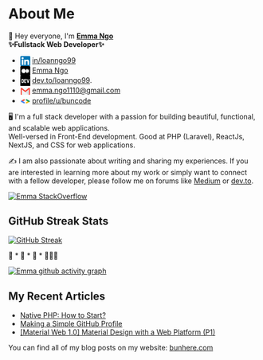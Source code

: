 # About Me

👋 Hey everyone, I'm <b>[Emma Ngo](https://bunhere.com)</b> <br>
<b>✨Fullstack Web Developer✨</b>
- <img align="center" src="./images/icon/linkedin.png" title = "Twitter" alt="" height="20" /> [in/loanngo99](https://www.linkedin.com/in/loanngo99/) 
- <img align="center" src="./images/icon/medium.png" title = "Twitter" alt="" height="20" /> [Emma Ngo](https://medium.com/@emma.ngo1110)
- <img align="center" src="./images/icon/devto.png" title = "Twitter" alt="" height="20" /> [dev.to/loanngo99](https://dev.to/loanngo99).
- <img align="center" src="./images/icon/mail.webp" title = "Twitter" alt="" height="20" /> emma.ngo1110@gmail.com
- <img align="center" src="./images/icon/gg.png" title = "Twitter" alt="" width="20" /> [profile/u/buncode](https://developers.google.com/profile/u/buncode)

🖥️ I'm a full stack developer with a passion for building beautiful, functional, and scalable web applications. <br>
Well-versed in Front-End development. Good at PHP (Laravel), ReactJs, NextJS, and CSS for web applications.

✍️ I am also passionate about writing and sharing my experiences. If you are interested in learning more about my work or simply want to connect with a fellow developer, please follow me on forums like [Medium](https://medium.com/@emma.ngo1110) or [dev.to](https://dev.to/loanngo99).


[![Emma StackOverflow](https://stackoverflow-badge.onrender.com/api/StackOverflowBadge/22238770)](https://stackoverflow.com/users/22238770/emma-ngo)

## GitHub Streak Stats

[![GitHub Streak](https://github-readme-streak-stats.herokuapp.com?user=loanngo99&theme=merko&border_radius=10)](https://git.io/streak-stats) 

🚀 * 🚀 * 🚀 * 👩🏻‍🚀

[![Emma github activity graph](https://github-readme-activity-graph.vercel.app/graph?username=loanngo99&theme=dracula)](https://github.com/ashutosh00710/github-readme-activity-graph)

## My Recent Articles

* [Native PHP: How to Start?](https://medium.com/@emma.ngo1110/native-php-how-to-start-911b27b40791)
* [Making a Simple GitHub Profile](https://medium.com/@emma.ngo1110/making-a-simple-github-profile-13bd26a7f4d3)
* [[Material Web 1.0] Material Design with a Web Platform (P1)](https://medium.com/@emma.ngo1110/material-web-1-0-material-design-with-a-web-platform-p1-efc850f36cdf)

You can find all of my blog posts on my website: [bunhere.com](https://bunhere.com)